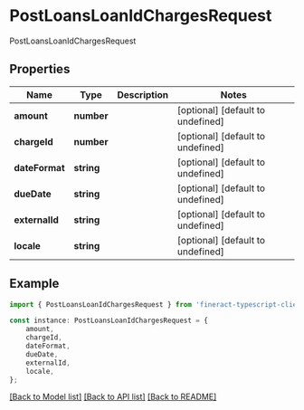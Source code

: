 # PostLoansLoanIdChargesRequest

 PostLoansLoanIdChargesRequest

## Properties

Name | Type | Description | Notes
------------ | ------------- | ------------- | -------------
**amount** | **number** |  | [optional] [default to undefined]
**chargeId** | **number** |  | [optional] [default to undefined]
**dateFormat** | **string** |  | [optional] [default to undefined]
**dueDate** | **string** |  | [optional] [default to undefined]
**externalId** | **string** |  | [optional] [default to undefined]
**locale** | **string** |  | [optional] [default to undefined]

## Example

```typescript
import { PostLoansLoanIdChargesRequest } from 'fineract-typescript-client';

const instance: PostLoansLoanIdChargesRequest = {
    amount,
    chargeId,
    dateFormat,
    dueDate,
    externalId,
    locale,
};
```

[[Back to Model list]](../README.md#documentation-for-models) [[Back to API list]](../README.md#documentation-for-api-endpoints) [[Back to README]](../README.md)
